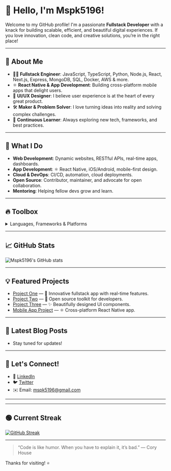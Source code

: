 # 👋 Hello, I'm **Mspk5196**!

Welcome to my GitHub profile! I'm a passionate **Fullstack Developer** with a knack for building scalable, efficient, and beautiful digital experiences. If you love innovation, clean code, and creative solutions, you’re in the right place!

---

## 🚀 About Me

- 🧑‍💻 **Fullstack Engineer**: JavaScript, TypeScript, Python, Node.js, React, Next.js, Express, MongoDB, SQL, Docker, AWS & more.
- ⚛️ **React Native & App Development**: Building cross-platform mobile apps that delight users.
- 🎨 **UI/UX Designer**: I believe user experience is at the heart of every great product.
- 🛠️ **Maker & Problem Solver**: I love turning ideas into reality and solving complex challenges.
- 🌱 **Continuous Learner**: Always exploring new tech, frameworks, and best practices.

---

## 🌟 What I Do

- **Web Development**: Dynamic websites, RESTful APIs, real-time apps, dashboards.
- **App Development**: ⚛️ React Native, iOS/Android, mobile-first design.
- **Cloud & DevOps**: CI/CD, automation, cloud deployments.
- **Open Source**: Contributor, maintainer, and advocate for open collaboration.
- **Mentoring**: Helping fellow devs grow and learn.

---

## 🔥 Toolbox

<details>
  <summary>Languages, Frameworks & Platforms</summary>
  
  - 🟦 JavaScript / TypeScript
  - 🐍 Python / Django / Flask
  - ⚛️ React / Next.js / Redux / React Native
  - 📱 React Native / Expo / Firebase
  - 🏗️ Node.js / Express
  - 🗄️ MongoDB / PostgreSQL / MySQL
  - 🐳 Docker / Kubernetes
  - ☁️ AWS / Vercel / Netlify
  - 🎨 Figma / Adobe XD
</details>

---

## 📈 GitHub Stats

![Mspk5196's GitHub stats](https://github-readme-stats.vercel.app/api?username=mspk5196&show_icons=true&theme=radical)

---

## 💡 Featured Projects

- [Project One](#) — 🚀 Innovative fullstack app with real-time features.
- [Project Two](#) — 🌟 Open source toolkit for developers.
- [Project Three](#) — ✨ Beautifully designed UI components.
- [Mobile App Project](#) — ⚛️ Cross-platform React Native app.

---

## 📝 Latest Blog Posts

<!-- BLOG-POST-LIST:START -->
- Stay tuned for updates!
<!-- BLOG-POST-LIST:END -->

---

## 🤝 Let's Connect!

- 💼 [LinkedIn](https://www.linkedin.com/in/mspk5196)
- 🐦 [Twitter](https://twitter.com/mspk5196)
- ✉️ Email: mspk5196@gmail.com

---

---

## 🟢 Current Streak

[![GitHub Streak](https://streak-stats.demolab.com?user=mspk5196&theme=radical)](https://git.io/streak-stats)

---

> “Code is like humor. When you have to explain it, it’s bad.” — Cory House

Thanks for visiting! ⭐️

